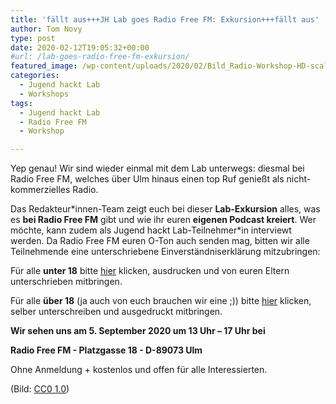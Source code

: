 ```yaml
---
title: 'fällt aus+++JH Lab goes Radio Free FM: Exkursion+++fällt aus'
author: Tom Novy
type: post
date: 2020-02-12T19:05:32+00:00
#url: /lab-goes-radio-free-fm-exkursion/
featured_image: /wp-content/uploads/2020/02/Bild_Radio-Workshop-HD-scaled-e1581526441530.jpg
categories:
  - Jugend hackt Lab
  - Workshops
tags:
  - Jugend hackt Lab
  - Radio Free FM
  - Workshop

---
```

Yep genau! Wir sind wieder einmal mit dem Lab unterwegs: diesmal bei Radio Free FM, welches über Ulm hinaus einen top Ruf genießt als nicht-kommerzielles Radio.

Das Redakteur\*innen-Team zeigt euch bei dieser **Lab-Exkursion** alles, was es **bei Radio Free FM** gibt und wie ihr euren **eigenen Podcast kreiert**. Wer möchte, kann zudem als Jugend hackt Lab-Teilnehmer*in interviewt werden. Da Radio Free FM euren O-Ton auch senden mag, bitten wir alle Teilnehmende eine unterschriebene Einverständniserklärung mitzubringen:

Für alle **unter 18** bitte [hier][1] klicken, ausdrucken und von euren Eltern unterschrieben mitbringen.

Für alle **über 18** (ja auch von euch brauchen wir eine ;)) bitte [hier][2] klicken, selber unterschreiben und ausgedruckt mitbringen.

**Wir sehen uns am 5. September 2020 um 13 Uhr &#8211; 17 Uhr bei**

**Radio Free FM - Platzgasse 18 - D-89073 Ulm**

Ohne Anmeldung + kostenlos und offen für alle Interessierten.

(Bild: [CC0 1.0][3])

 [1]: /wp-content/uploads/2020/02/Rechtefreistellung_Kinder_freeFM.pdf
 [2]: /wp-content/uploads/2020/02/Rechtefreistellung_Erwachsene_freeFM.pdf
 [3]: https://pxhere.com/en/photo/606041
